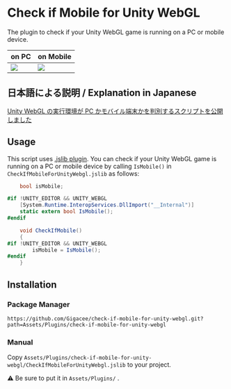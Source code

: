 # Check if Mobile for Unity WebGL

The plugin to check if your Unity WebGL game is running on a PC or mobile device.

| on PC                                                                                                           | on Mobile                                                                                                       |
| --------------------------------------------------------------------------------------------------------------- | --------------------------------------------------------------------------------------------------------------- |
| <img src="https://user-images.githubusercontent.com/5264444/95644234-3aceeb00-0af0-11eb-8b93-754c0b3f1062.png"> | <img src="https://user-images.githubusercontent.com/5264444/95644297-a9ac4400-0af0-11eb-9c9d-7440e783666d.png"> |

## 日本語による説明 / Explanation in Japanese

[Unity WebGL の実行環境が PC かモバイル端末かを判別するスクリプトを公開しました](https://blog.gigacreation.jp/entry/2020/10/10/124015)

## Usage

This script uses [.jslib plugin](https://docs.unity3d.com/Manual/webgl-interactingwithbrowserscripting.html). You can check if your Unity WebGL game is running on a PC or mobile device by calling `IsMobile()` in `CheckIfMobileForUnityWebgl.jslib` as follows:

```cs
    bool isMobile;

#if !UNITY_EDITOR && UNITY_WEBGL
    [System.Runtime.InteropServices.DllImport("__Internal")]
    static extern bool IsMobile();
#endif

    void CheckIfMobile()
    {
#if !UNITY_EDITOR && UNITY_WEBGL
        isMobile = IsMobile();
#endif
    }
```

## Installation

### Package Manager

`https://github.com/Gigacee/check-if-mobile-for-unity-webgl.git?path=Assets/Plugins/check-if-mobile-for-unity-webgl`

### Manual

Copy `Assets/Plugins/check-if-mobile-for-unity-webgl/CheckIfMobileForUnityWebgl.jslib` to your project.

:warning: Be sure to put it in `Assets/Plugins/` .
